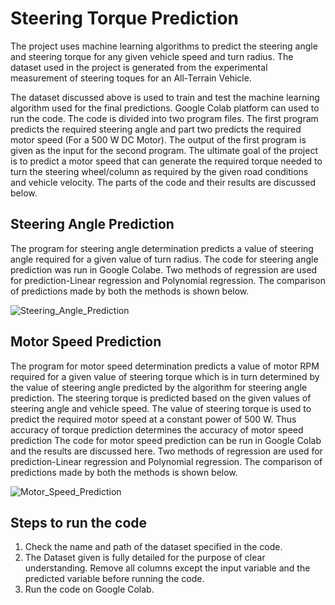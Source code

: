 # Steering Torque Prediction
The project uses machine learning algorithms to predict the steering angle and steering torque for any given vehicle speed and turn radius. The dataset used in the project is generated from the experimental measurement of steering toques for an All-Terrain Vehicle.

The dataset discussed above is used to train and test the machine learning algorithm used for the final predictions. Google Colab platform can used to run the code. The code is divided into two program files. The first program predicts the required steering angle and part two predicts the required motor speed (For a 500 W DC Motor). The output of the first program is given as the input for the second program. The ultimate goal of the project is to predict a motor speed that can generate the required torque needed to turn the steering wheel/column as required by the given road conditions and vehicle velocity. The parts of the code and their results are discussed below.

<h2>Steering Angle Prediction</h2>

The program for steering angle determination predicts a value of steering angle required for a given value of turn radius. The code for steering angle prediction was run in Google Colabe. Two methods of regression are used for prediction-Linear regression and Polynomial regression. The comparison of predictions made by both the methods is shown below.

![Steering_Angle_Prediction](https://user-images.githubusercontent.com/47554552/147251691-67318e86-7c8b-4310-9fc8-8722c0a3eddc.jpeg)

<h2>Motor Speed Prediction</h2>

The program for motor speed determination predicts a value of motor RPM required for a given value of steering torque which is in turn determined by the value of steering angle predicted by the algorithm for steering angle prediction. The steering torque is predicted based on the given values of steering angle and vehicle speed. The value of steering torque is used to predict the required motor speed at a constant power of 500 W. Thus accuracy of torque prediction determines the accuracy of motor speed prediction The code for motor speed prediction can be run in Google Colab and the results are discussed here. Two methods of regression are used for prediction-Linear regression and Polynomial regression. The comparison of predictions made by both the methods is shown below.

![Motor_Speed_Prediction](https://user-images.githubusercontent.com/47554552/147252593-b4742f9f-8be9-44e0-b38f-b4b64deea333.jpeg)

<h2>Steps to run the code</h2>

1. Check the name and path of the dataset specified in the code.
2. The Dataset given is fully detailed for the purpose of clear understanding. Remove all columns except the input variable and the predicted variable before running the code.
3. Run the code on Google Colab.
